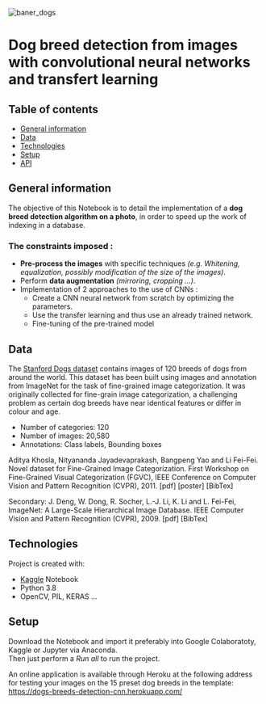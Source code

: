 ![baner_dogs](http://www.mf-data-science.fr/images/projects/dogs.jpg)
# Dog breed detection from images with convolutional neural networks and transfert learning

## Table of contents
* [General information](#general-info)
* [Data](#data)
* [Technologies](#technologies)
* [Setup](#setup)
* [API](#API)

## <span id="general-info">General information</span>
The objective of this Notebook is to detail the implementation of a **dog breed detection algorithm on a photo**, in order to speed up the work of indexing in a database.

### The constraints imposed :
- **Pre-process the images** with specific techniques *(e.g. Whitening, equalization, possibly modification of the size of the images)*.
- Perform **data augmentation** *(mirroring, cropping ...)*.
- Implementation of 2 approaches to the use of CNNs :
    - Create a CNN neural network from scratch by optimizing the parameters.     
    - Use the transfer learning and thus use an already trained network.
    - Fine-tuning of the pre-trained model

## <span id="data">Data</span>
The [Stanford Dogs dataset](http://vision.stanford.edu/aditya86/ImageNetDogs/) contains images of 120 breeds of dogs from around the world. This dataset has been built using images and annotation from ImageNet for the task of fine-grained image categorization. It was originally collected for fine-grain image categorization, a challenging problem as certain dog breeds have near identical features or differ in colour and age.
- Number of categories: 120
- Number of images: 20,580
- Annotations: Class labels, Bounding boxes

Aditya Khosla, Nityananda Jayadevaprakash, Bangpeng Yao and Li Fei-Fei. Novel dataset for Fine-Grained Image Categorization. First Workshop on Fine-Grained Visual Categorization (FGVC), IEEE Conference on Computer Vision and Pattern Recognition (CVPR), 2011. [pdf] [poster] [BibTex]

Secondary:
J. Deng, W. Dong, R. Socher, L.-J. Li, K. Li and L. Fei-Fei, ImageNet: A Large-Scale Hierarchical Image Database. IEEE Computer Vision and Pattern Recognition (CVPR), 2009. [pdf] [BibTex]
	
## <span id="technologies">Technologies</span>
Project is created with:
* [Kaggle](https://www.kaggle.com/michaelfumery) Notebook
* Python 3.8
* OpenCV, PIL, KERAS ...

	
## <span id="setup">Setup</span>
Download the Notebook and import it preferably into Google Colaboratoty, Kaggle or Jupyter via Anaconda.      
Then just perform a *Run all* to run the project.

An online application is available through Heroku at the following address for testing your images on the 15 preset dog breeds in the template: https://dogs-breeds-detection-cnn.herokuapp.com/ 